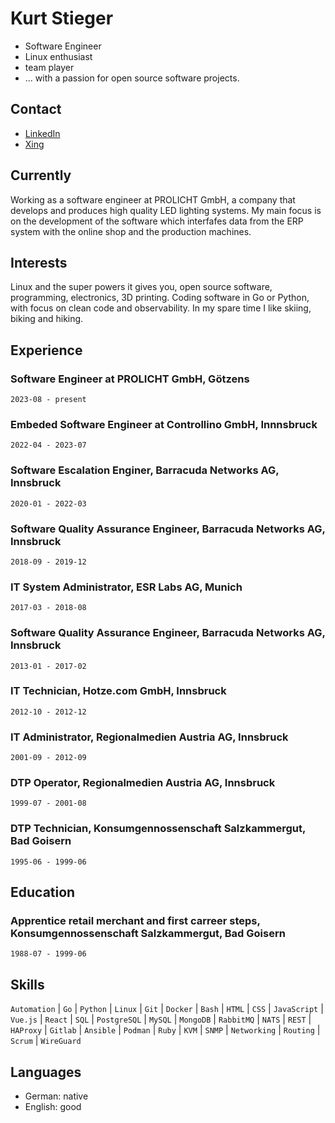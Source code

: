 # Kurt Stieger
- Software Engineer
- Linux enthusiast
- team player
- ... with a passion for open source software projects.

## Contact
- [LinkedIn](https://at.linkedin.com/in/kurt-stieger-3884b4a9)
- [Xing](https://www.xing.com/profile/Kurt_Stieger)


## Currently

Working as a software engineer at PROLICHT GmbH, a company that develops and produces high quality LED lighting systems.
My main focus is on the development of the software which interfafes data from the ERP system with the online shop and the production machines.

## Interests

Linux and the super powers it gives you, open source software, programming, electronics, 3D printing.
Coding software in Go or Python, with focus on clean code and observability.
In my spare time I like skiing, biking and hiking.

## Experience

### Software Engineer at PROLICHT GmbH, Götzens
`2023-08 - present`

### Embeded Software Engineer at Controllino GmbH, Innnsbruck
`2022-04 - 2023-07`

### Software Escalation Enginer, Barracuda Networks AG, Innsbruck
`2020-01 - 2022-03`

### Software Quality Assurance Engineer, Barracuda Networks AG, Innsbruck
`2018-09 - 2019-12`

### IT System Administrator, ESR Labs AG, Munich
`2017-03 - 2018-08`

### Software Quality Assurance Engineer, Barracuda Networks AG, Innsbruck
`2013-01 - 2017-02`

### IT Technician, Hotze.com GmbH, Innsbruck
`2012-10 - 2012-12`

### IT Administrator, Regionalmedien Austria AG, Innsbruck
`2001-09 - 2012-09`

### DTP Operator, Regionalmedien Austria AG, Innsbruck
`1999-07 - 2001-08`

### DTP Technician, Konsumgennossenschaft Salzkammergut, Bad Goisern
`1995-06 - 1999-06`

## Education

### Apprentice retail merchant and first carreer steps, Konsumgennossenschaft Salzkammergut, Bad Goisern
`1988-07 - 1999-06`

## Skills
`Automation` | `Go` | `Python` | `Linux` | `Git` | `Docker` | `Bash` | `HTML` | `CSS` | `JavaScript` | `Vue.js` | `React` | `SQL` | `PostgreSQL` | `MySQL` | `MongoDB` | `RabbitMQ` | `NATS` | `REST` | `HAProxy` | `Gitlab` | `Ansible` | `Podman` | `Ruby` | `KVM` | `SNMP` | `Networking` | `Routing` | `Scrum` | `WireGuard`

## Languages
- German: native
- English: good
